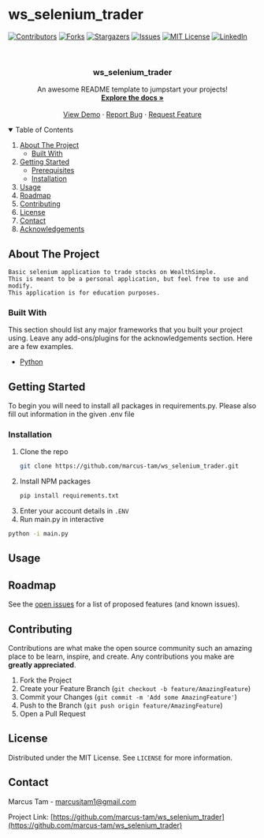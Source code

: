 # ws_selenium_trader

<!--
Template provided by othneildrew/Best-README-Template
-->

[![Contributors][contributors-shield]][contributors-url]
[![Forks][forks-shield]][forks-url]
[![Stargazers][stars-shield]][stars-url]
[![Issues][issues-shield]][issues-url]
[![MIT License][license-shield]][license-url]
[![LinkedIn][linkedin-shield]][linkedin-url]

<!-- PROJECT LOGO -->
<br />
<p align="center">
  <!-- <a href="https://github.com/othneildrew/Best-README-Template">
    <img src="images/logo.png" alt="Logo" width="80" height="80">
  </a> -->

  <h3 align="center">ws_selenium_trader</h3>

  <p align="center">
    An awesome README template to jumpstart your projects!
    <br />
    <a href="https://github.com/marcus-tam/ws_selenium_trader"><strong>Explore the docs »</strong></a>
    <br />
    <br />
    <a href="https://github.com/marcus-tam/ws_selenium_trader">View Demo</a>
    ·
    <a href="https://github.com/marcus-tam/ws_selenium_trader/issues">Report Bug</a>
    ·
    <a href="https://github.com/marcus-tam/ws_selenium_trader/issues">Request Feature</a>
  </p>
</p>

<!-- TABLE OF CONTENTS -->
<details open="open">
  <summary>Table of Contents</summary>
  <ol>
    <li>
      <a href="#about-the-project">About The Project</a>
      <ul>
        <li><a href="#built-with">Built With</a></li>
      </ul>
    </li>
    <li>
      <a href="#getting-started">Getting Started</a>
      <ul>
        <li><a href="#prerequisites">Prerequisites</a></li>
        <li><a href="#installation">Installation</a></li>
      </ul>
    </li>
    <li><a href="#usage">Usage</a></li>
    <li><a href="#roadmap">Roadmap</a></li>
    <li><a href="#contributing">Contributing</a></li>
    <li><a href="#license">License</a></li>
    <li><a href="#contact">Contact</a></li>
    <li><a href="#acknowledgements">Acknowledgements</a></li>
  </ol>
</details>

<!-- ABOUT THE PROJECT -->

## About The Project

<!-- [![Product Name Screen Shot][product-screenshot]](https://example.com) -->

    Basic selenium application to trade stocks on WealthSimple.
    This is meant to be a personal application, but feel free to use and modify.
    This application is for education purposes.

### Built With

This section should list any major frameworks that you built your project using. Leave any add-ons/plugins for the acknowledgements section. Here are a few examples.  

- [Python](https://www.python.org/downloads/)

<!-- GETTING STARTED -->

## Getting Started

To begin you will need to install all packages in requirements.py. Please also fill out information in the given .env file

<!-- ### Prerequisites

This is an example of how to list things you need to use the software and how to install them.
* npm
  ```sh
  npm install npm@latest -g
  ```
-->

### Installation

1. Clone the repo
   ```sh
   git clone https://github.com/marcus-tam/ws_selenium_trader.git
   ```
2. Install NPM packages
   ```sh
   pip install requirements.txt
   ```
3. Enter your account details in `.ENV`
4. Run main.py in interactive

  ```sh
  python -i main.py
  ```

<!-- USAGE EXAMPLES -->

## Usage

<!--
Use this space to show useful examples of how a project can be used. Additional screenshots, code examples and demos work well in this space. You may also link to more resources.

_For more examples, please refer to the [Documentation](https://example.com)_ -->

<!-- ROADMAP -->

## Roadmap

See the [open issues](https://github.com/marcus-tam/ws_selenium_trader/issues) for a list of proposed features (and known issues).

<!-- CONTRIBUTING -->

## Contributing

Contributions are what make the open source community such an amazing place to be learn, inspire, and create. Any contributions you make are **greatly appreciated**.

1. Fork the Project
2. Create your Feature Branch (`git checkout -b feature/AmazingFeature`)
3. Commit your Changes (`git commit -m 'Add some AmazingFeature'`)
4. Push to the Branch (`git push origin feature/AmazingFeature`)
5. Open a Pull Request

<!-- LICENSE -->

## License

Distributed under the MIT License. See `LICENSE` for more information.

<!-- CONTACT -->

## Contact

Marcus Tam - marcusjtam1@gmail.com

Project Link: [https://github.com/marcus-tam/ws_selenium_trader](https://github.com/marcus-tam/ws_selenium_trader)

<!-- ACKNOWLEDGEMENTS
## Acknowledgements
* [GitHub Emoji Cheat Sheet](https://www.webpagefx.com/tools/emoji-cheat-sheet)
* [Img Shields](https://shields.io)
* [Choose an Open Source License](https://choosealicense.com)
* [GitHub Pages](https://pages.github.com)
* [Animate.css](https://daneden.github.io/animate.css)
* [Loaders.css](https://connoratherton.com/loaders)
* [Slick Carousel](https://kenwheeler.github.io/slick)
* [Smooth Scroll](https://github.com/cferdinandi/smooth-scroll)
* [Sticky Kit](http://leafo.net/sticky-kit)
* [JVectorMap](http://jvectormap.com)
* [Font Awesome](https://fontawesome.com) -->

<!-- MARKDOWN LINKS & IMAGES -->
<!-- https://www.markdownguide.org/basic-syntax/#reference-style-links -->

[contributors-shield]: https://img.shields.io/github/contributors/marcus-tam/ws_selenium_trader.svg?style=for-the-badge
[contributors-url]: https://github.com/marcus-tam/ws_selenium_trader/graphs/contributors
[forks-shield]: https://img.shields.io/github/forks/marcus-tam/ws_selenium_trader.svg?style=for-the-badge
[forks-url]: https://github.com/marcus-tam/ws_selenium_trader/network/members
[stars-shield]: https://img.shields.io/github/stars/marcus-tam/ws_selenium_trader.svg?style=for-the-badge
[stars-url]: https://github.com/marcus-tam/ws_selenium_trader/stargazers
[issues-shield]: https://img.shields.io/github/issues/marcus-tam/ws_selenium_trader.svg?style=for-the-badge
[issues-url]: https://github.com/marcus-tam/ws_selenium_trader/issues
[license-shield]: https://img.shields.io/github/license/marcus-tam/ws_selenium_trader.svg?style=for-the-badge
[license-url]: https://github.com/marcus-tam/ws_selenium_trader/blob/master/LICENSE
[linkedin-shield]: https://img.shields.io/badge/-LinkedIn-black.svg?style=for-the-badge&logo=linkedin&colorB=555
[linkedin-url]: https://www.linkedin.com/in/marcus-tam-256149199/
